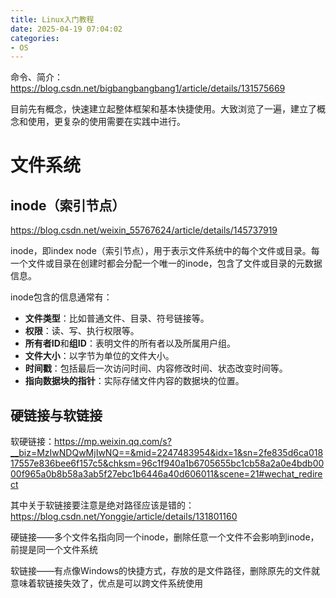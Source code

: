 ```yaml
---
title: Linux入门教程
date: 2025-04-19 07:04:02
categories:
- OS
---
```


命令、简介：https://blog.csdn.net/bigbangbangbang1/article/details/131575669

目前先有概念，快速建立起整体框架和基本快捷使用。大致浏览了一遍，建立了概念和使用，更复杂的使用需要在实践中进行。

# 文件系统

## inode（索引节点）

https://blog.csdn.net/weixin_55767624/article/details/145737919

inode，即index node（索引节点），用于表示文件系统中的每个文件或目录。每一个文件或目录在创建时都会分配一个唯一的inode，包含了文件或目录的元数据信息。

inode包含的信息通常有：

- **文件类型**：比如普通文件、目录、符号链接等。
- **权限**：读、写、执行权限等。
- **所有者ID**和**组ID**：表明文件的所有者以及所属用户组。
- **文件大小**：以字节为单位的文件大小。
- **时间戳**：包括最后一次访问时间、内容修改时间、状态改变时间等。
- **指向数据块的指针**：实际存储文件内容的数据块的位置。

## 硬链接与软链接

软硬链接：https://mp.weixin.qq.com/s?__biz=MzIwNDQwMjIwNQ==&mid=2247483954&idx=1&sn=2fe835d6ca01817557e836bee6f157c5&chksm=96c1f940a1b6705655bc1cb58a2a0e4bdb0000f965a0b8b58a3ab5f27ebc1b6446a40d606011&scene=21#wechat_redirect

其中关于软链接要注意是绝对路径应该是错的：https://blog.csdn.net/Yonggie/article/details/131801160

硬链接——多个文件名指向同一个inode，删除任意一个文件不会影响到inode，前提是同一个文件系统

软链接——有点像Windows的快捷方式，存放的是文件路径，删除原先的文件就意味着软链接失效了，优点是可以跨文件系统使用